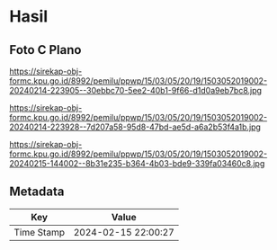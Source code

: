 # Hasil

## Foto C Plano

https://sirekap-obj-formc.kpu.go.id/8992/pemilu/ppwp/15/03/05/20/19/1503052019002-20240214-223905--30ebbc70-5ee2-40b1-9f66-d1d0a9eb7bc8.jpg

https://sirekap-obj-formc.kpu.go.id/8992/pemilu/ppwp/15/03/05/20/19/1503052019002-20240214-223928--7d207a58-95d8-47bd-ae5d-a6a2b53f4a1b.jpg

https://sirekap-obj-formc.kpu.go.id/8992/pemilu/ppwp/15/03/05/20/19/1503052019002-20240215-144002--8b31e235-b364-4b03-bde9-339fa03460c8.jpg


## Metadata

| Key        | Value               |
| ---------- | ------------------- |
| Time Stamp | 2024-02-15 22:00:27 |



